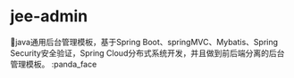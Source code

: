 # jee-admin
:closed_lock_with_key:java通用后台管理模板，基于Spring Boot、springMVC、Mybatis、Spring Security安全验证，Spring Cloud分布式系统开发，并且做到前后端分离的后台管理模板。
:panda_face
